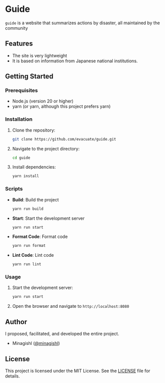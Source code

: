 # Guide

`guide` is a website that summarizes actions by disaster, all maintained by the community

## Features

- The site is very lightweight
- It is based on information from Japanese national institutions.

## Getting Started

### Prerequisites

- Node.js (version 20 or higher)
- yarn (or yarn, although this project prefers yarn)

### Installation

1. Clone the repository:

   ```bash
   git clone https://github.com/evacuate/guide.git
   ```

2. Navigate to the project directory:

   ```bash
   cd guide
   ```

3. Install dependencies:

   ```bash
   yarn install
   ```

### Scripts

- **Build**: Build the project

  ```bash
  yarn run build
  ```

- **Start**: Start the development server

  ```bash
  yarn run start
  ```

- **Format Code**: Format code

  ```bash
  yarn run format
  ```

- **Lint Code**: Lint code

  ```bash
  yarn run lint
  ```

### Usage

1. Start the development server:

   ```bash
   yarn run start
   ```

2. Open the browser and navigate to `http://localhost:8080`

## Author

I proposed, facilitated, and developed the entire project.

- Minagishl ([@minagishl](https://github.com/minagishl))

## License

This project is licensed under the MIT License. See the [LICENSE](LICENSE) file for details.
